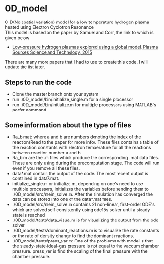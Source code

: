 # 0D_model
0-D(No spatial variation) model for a low temperature hydrogen plasma heated using Electron Cyclotron Resonance.  
This model is based on the paper by Samuel and Corr, the link to which is given below 
  
* [Low-pressure hydrogen plasmas explored using a global model, Plasma Sources Science and Technology, 2015](https://iopscience.iop.org/article/10.1088/0963-0252/25/1/015014/meta)  

There are many more papers that I had to use to create this code. I will update the list later.

## Steps to run the code  

* Clone the master branch onto your system  
* run ./0D_model/bin/initialize_single.m for a single processor  
* run ./0D_model/bin/initialize.m for multiple processors using MATLAB's parfor command

## Some information about the type of files  
* Ra_b.mat: where a and b are numbers denoting the index of the reaction(Read to the paper for more info). These files contains a table of the reaction constants with electron temperature for all the reactions between reaction number a and b.   
* Ra_b.m are the .m files which produce the corresponding .mat data files. These are only using during the precomputation stage. The code will run even if you remove all these files.  
* data*.mat contain the output of the code. The most recent output is contained in data7.mat.  
* initialize_single.m or initialize.m, depending on one's need to use multiple processors, initializes the variables before sending them to ./0D_model/src/mein_solve.m. After the simulation has converged the data can be stored into one of the data*.mat files.  
* ./0D_model/src/mein_solve.m contains 21 non-linear, first-order ODE's which are solved self consistently using ode15s solver until a steady state is reached
* ./0D_model/tests/data_visual.m is for visualizing the output from the ode solver 
* ./0D_model/tests/dominant_reactions.m is to visualize the rate constants or the rate of density change to find the dominant reactions.  
* ./0D_model/tests/press_var.m: One of the problems with model is that the steady-state-ideal-gas pressure is not equal to the vaccum chamber pressure. press_ver is find the scaling of the final pressure with the chamber pressure.  
